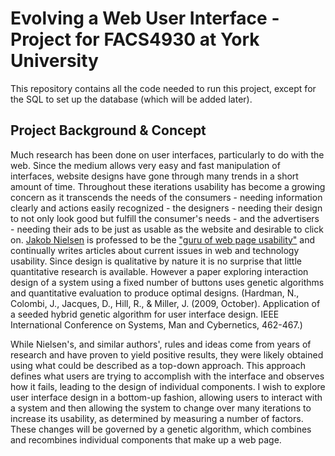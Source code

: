 # Evolving a Web User Interface - Project for FACS4930 at York University

This repository contains all the code needed to run this project, except for the SQL to set up the database (which will be added later).

## Project Background & Concept

Much research has been done on user interfaces, particularly to do with the web. Since the medium allows very easy and fast manipulation of interfaces, website designs have gone through many trends in a short amount of time. Throughout these iterations usability has become a growing concern as it transcends the needs of the consumers - needing information clearly and actions easily recognized - the designers - needing their design to not only look good but fulfill the consumer's needs - and the advertisers - needing their ads to be just as usable as the website and desirable to click on. [Jakob Nielsen](http://www.useit.com) is professed to be the ["guru of web page usability"](http://www.nytimes.com/library/tech/98/07/cyber/articles/13usability.html) and continually writes articles about current issues in web and technology usability. Since design is qualitative by nature it is no surprise that little quantitative research is available. However a paper exploring interaction design of a system using a fixed number of buttons uses genetic algorithms and quantitative evaluation to produce optimal designs. (Hardman, N., Colombi, J., Jacques, D., Hill, R., & Miller, J. (2009, October). Application of a seeded hybrid genetic algorithm for user interface design. IEEE International Conference on Systems, Man and Cybernetics, 462-467.)

While Nielsen's, and similar authors', rules and ideas come from years of research and have proven to yield positive results, they were likely obtained using what could be described as a top-down approach. This approach defines what users are trying to accomplish with the interface and observes how it fails, leading to the design of individual components. I wish to explore user interface design in a bottom-up fashion, allowing users to interact with a system and then allowing the system to change over many iterations to increase its usability, as determined by measuring a number of factors. These changes will be governed by a genetic algorithm, which combines and recombines individual components that make up a web page.